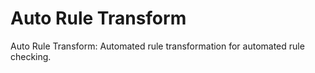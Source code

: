 # Auto Rule Transform
Auto Rule Transform: Automated rule transformation for automated rule checking.  